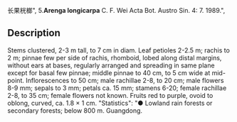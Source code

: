 长果桄榔",
5.**Arenga longicarpa** C. F. Wei Acta Bot. Austro Sin. 4: 7. 1989.",

## Description
Stems clustered, 2-3 m tall, to 7 cm in diam. Leaf petioles 2-2.5 m; rachis to 2 m; pinnae few per side of rachis, rhomboid, lobed along distal margins, without ears at bases, regularly arranged and spreading in same plane except for basal few pinnae; middle pinnae to 40 cm, to 5 cm wide at mid-point. Inflorescences to 50 cm; male rachillae 2-8, to 20 cm; male flowers 8-9 mm; sepals to 3 mm; petals ca. 15 mm; stamens 6-20; female rachillae 2-8, to 35 cm; female flowers not known. Fruits red to purple, ovoid to oblong, curved, ca. 1.8 × 1 cm.
  "Statistics": "● Lowland rain forests or secondary forests; below 800 m. Guangdong.
